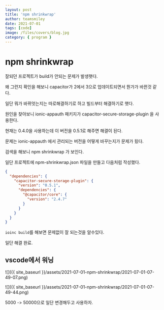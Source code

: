 ```yaml
---
layout: post
title: 'npm shrinkwrap'
author: teamsmiley
date: 2021-07-01
tags: [code]
image: /files/covers/blog.jpg
category: { program }
---
```


# npm shrinkwrap

잘되던 프로젝트가 build가 안되는 문제가 발생햇다.

왜 그런지 확인을 해보니 capacitor가 2에서 3으로 업데이트되면서 뭔가가 바뀐것 같다.

일단 뭐가 바뀌엇는지는 따로해결하기로 하고 빌드부터 해결하기로 햇다.

원인을 찾아보니 ionic-appauth 패키지가 capacitor-secure-storage-plugin 을 사용한다.

현재는 0.4.0을 사용하는데 이 버전을 0.5.1로 해주면 해결이 된다.

문제는 ionic-appauth 에서 관리되는 버전을 어떻게 바꾸는지가 문제가 됬다.

검색을 해보니 npm shrinkwrap 가 보인다.

일단 프로젝트에 npm-shrinkwrap.json 파일을 만들고 다음처럼 작성했다.

```json
{
  "dependencies": {
    "capacitor-secure-storage-plugin": {
      "version": "0.5.1",
      "dependencies": {
        "@capacitor/core": {
          "version": "2.4.7"
        }
      }
    }
  }
}
```

`ioinc build`를 해보면 문제없이 잘 되는것을 알수있다.

일단 해결 완료.

## vscode에서 워닝

![]({{ site_baseurl }}/assets/2021-07-01-npm-shrinkwrap/2021-07-01-07-49-07.png)

![]({{ site_baseurl }}/assets/2021-07-01-npm-shrinkwrap/2021-07-01-07-49-44.png)

5000 -> 50000으로 일단 변경해두고 사용하자.
